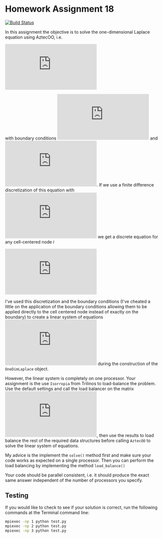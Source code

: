 # Homework Assignment 18

[![Build Status](https://travis-ci.com/PGE383-HPC/assignment18.svg?token=SnMGq692xXXqxzyE6QSj&branch=master)](https://travis-ci.com/PGE383-HPC/assignment18)

In this assignment the objective is to solve the one-dimensional Laplace equation using AztecOO, i.e.

![equation](http://latex.codecogs.com/gif.latex?-%5Cfrac%7B%5Cpartial%5E2%20u%7D%7B%5Cpartial%20x%5E2%7D%20%3D%200)

with boundary conditions ![equation](http://latex.codecogs.com/gif.latex?u%280%29%20%3D%20-1) and ![equation](http://latex.codecogs.com/gif.latex?u%28L%29%20%3D%201).  If we use a finite difference discretization of this equation with ![equation](http://latex.codecogs.com/gif.latex?%5CDelta%20x%20%3D%201) we get a discrete equation for any cell-centered node $i$ 

![equation](http://latex.codecogs.com/gif.latex?-u%28x_i%20-%201%29%20&plus;%202%20u%28x_i%29%20-%20u%28x_i%20&plus;%201%29%20%3D%200)

I've used this discretization and the boundary conditions (I've cheated a little on the application of the boundary conditions allowing them to be applied directly to the cell centered node instead of exactly on the boundary) to create a linear system of equations ![equation](http://latex.codecogs.com/gif.latex?%5Cmathbf%7BA%7D%20%5Cmathbf%7Bx%20%3D%20b%7D) during the construction of the `OneDimLaplace` object.  

However, the linear system is completely on one processor.  Your assignment is the use `Isorropia` from Trilinos to load-balance the problem.  Use the default settings and call the load balancer on the matrix ![equation](http://latex.codecogs.com/gif.latex?%5Cmathbf%7BA%7D), then use the results to load balance the rest of the required data structures before calling `AztecOO` to solve the linear system of equations.

My advice is the implement the `solve()` method first and make sure your code works as expected on a single processor.  Then you can perform the load balancing by implementing the method `load_balance()`

Your code should be parallel consistent, i.e. it should produce the exact same answer independent of the number of processors you specify.

## Testing

If you would like to check to see if your solution is correct, run the following commands at the Terminal command line:

```bash
mpiexec -np 1 python test.py
mpiexec -np 2 python test.py
mpiexec -np 3 python test.py
```
